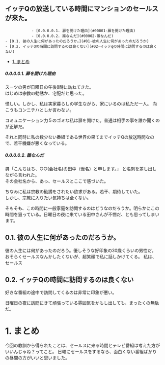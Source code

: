 イッテQの放送している時間にマンションのセールスが来た。
---

<!-- TOC -->

                - [0.0.0.0.1. 扉を開けた理由](#00001-扉を開けた理由)
                - [0.0.0.0.2. 誰なんだ](#00002-誰なんだ)
    - [0.1. 彼の人生に何があったのだろうか。](#01-彼の人生に何があったのだろうか)
    - [0.2. イッテQの時間に訪問するのは良くない](#02-イッテqの時間に訪問するのは良くない)
- [1. まとめ](#1-%E3%81%BE%E3%81%A8%E3%82%81)

<!-- /TOC -->  




##### 0.0.0.0.1. 扉を開けた理由  
スーツの男が日曜日の午後8時に訪ねてきた。  
はじめは宗教の勧誘か、宅配だと思った。

怪しい。しかし、私は実家暮らしの学生ながら、家にいるのは私ただ一人。
向こうもコンニチハとしか言わない。

コミュニケーション力５のゴミな私は扉を開けた。普通は相手の事を誰か聞くのが正解だ。

それと同時に私の数少ない番組である世界の果てまでイッテQの放送時間なので、若干機嫌が悪くなっている。

##### 0.0.0.0.2. 誰なんだ

男「こんちはち、○○(会社名)の田中（仮名）と申します。」
と名刺を差し出しながら言われた。  
その会社名から、あっ、セールスとここで感づいた。

ちなみに私は宗教の勧誘をされたい欲求がある。若干、期待していた。  
しかし、宗教に入りたい気持ちは全くない。

そもそも、この時間に一般家庭を訪問するのはどうなのだろうか。明らかにこの時間を狙っている。日曜日の夜に来ている田中さんが不憫だ、とも思ってしまいます。

## 0.1. 彼の人生に何があったのだろうか。

彼の人生には何があったのだろう。優しそうな好印象の30歳くらいの男性だ。
おそらくセールスなんかしたくないが、超笑顔で私に話しかけてくる。
私は、セールス

## 0.2. イッテQの時間に訪問するのは良くない

好きな番組の途中で訪問してくるのは非常に印象が悪い。

日曜日の夜に訪問にきて頑張っている雰囲気をかもし出しても、まったくの無駄だ。

# 1. まとめ

今回の教訓から得られたことは、セールスに来る時間とテレビ番組は考えた方がいいんじゃね？ってこと。
日曜にセールスをするなら、面白くない番組ばかりの昼間の方がいいと思いました。
